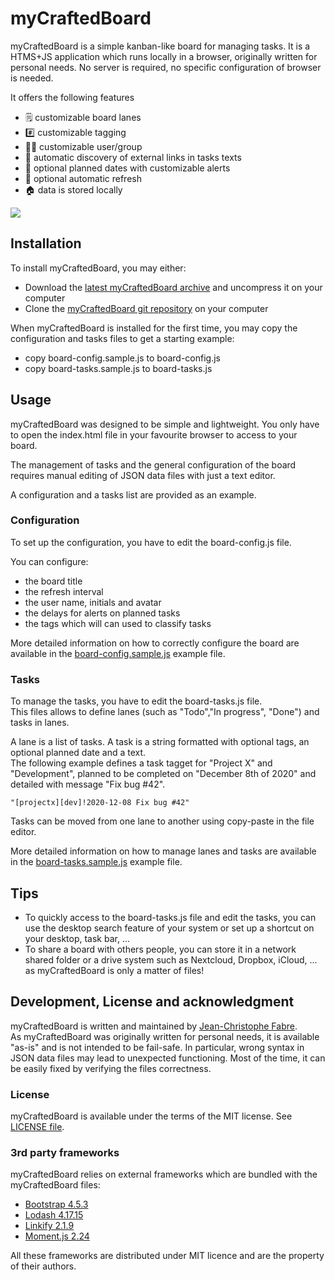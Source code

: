 # myCraftedBoard

myCraftedBoard is a simple kanban-like board for managing tasks. It is a HTMS+JS application which runs locally in a browser, originally written for personal needs. No server is required, no specific configuration of browser is needed.

It offers the following features

* 🗒 customizable board lanes
* #️⃣ customizable tagging
* 👩‍💻 customizable user/group 
* 🔗 automatic discovery of external links in tasks texts
* 📅 optional planned dates with customizable alerts 
* 🔄 optional automatic refresh
* 🏠 data is stored locally

<img src="https://github.com/jctophefabre/mycraftedboard/raw/master/assets/screenshot.png">


## Installation

To install myCraftedBoard, you may either:
* Download the [latest myCraftedBoard archive](https://github.com/jctophefabre/mycraftedboard/archive/master.zip) and uncompress it on your computer
* Clone the [myCraftedBoard git repository](https://github.com/jctophefabre/mycraftedboard) on your computer

When myCraftedBoard is installed for the first time, you may copy the configuration and tasks files to get a starting example:
* copy board-config.sample.js to board-config.js
* copy board-tasks.sample.js to board-tasks.js


## Usage

myCraftedBoard was designed to be simple and lightweight. You only have to open the index.html file in your favourite browser to access to your board.  

The management of tasks and the general configuration of the board requires manual editing of JSON data files with just a text editor.  

A configuration and a tasks list are provided as an example.


### Configuration

To set up the configuration, you have to edit the board-config.js file.  

You can configure:
* the board title
* the refresh interval
* the user name, initials and avatar
* the delays for alerts on planned tasks
* the tags which will can used to classify tasks

More detailed information on how to correctly configure the board are available in the [board-config.sample.js](https://github.com/jctophefabre/mycraftedboard/blob/master/board-config.sample.js) example file.

### Tasks

To manage the tasks, you have to edit the board-tasks.js file.  
This files allows to define lanes (such as "Todo","In progress", "Done") and tasks in lanes.  

A lane is a list of tasks.
A task is a string formatted with optional tags, an optional planned date and a text.  
The following example defines a task tagget for "Project X" and "Development", planned to be completed on "December 8th of 2020" and detailed with message "Fix bug #42".

```
"[projectx][dev]!2020-12-08 Fix bug #42"
``` 
Tasks can be moved from one lane to another using copy-paste in the file editor.

More detailed information on how to manage lanes and tasks are available in the [board-tasks.sample.js](https://github.com/jctophefabre/mycraftedboard/blob/master/board-tasks.sample.js) example file.


## Tips

* To quickly access to the board-tasks.js file and edit the tasks, you can use the desktop search feature of your system or set up a shortcut on your desktop, task bar, ...
* To share a board with others people, you can store it in a network shared folder or a drive system such as Nextcloud, Dropbox, iCloud, ... as myCraftedBoard is only a matter of files!


## Development, License and acknowledgment

myCraftedBoard is written and maintained by [Jean-Christophe Fabre](https://github.com/jctophefabre).  
As myCraftedBoard was originally written for personal needs, it is available "as-is" and is not intended to be fail-safe.
In particular, wrong syntax in JSON data files may lead to unexpected functioning. 
Most of the time, it can be easily fixed by verifying the files correctness.


### License

myCraftedBoard is available under the terms of the MIT license. See [LICENSE file](https://github.com/jctophefabre/mycraftedboard/blob/master/LICENSE).

### 3rd party frameworks

myCraftedBoard relies on external frameworks which are bundled with the myCraftedBoard files:

* [Bootstrap 4.5.3](https://getbootstrap.com)
* [Lodash 4.17.15](https://lodash.com/)
* [Linkify 2.1.9](https://soapbox.github.io/linkifyjs/)
* [Moment.js 2.24](https://momentjs.com/)

All these frameworks are distributed under MIT licence and are the property of their authors.



